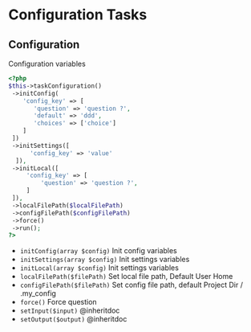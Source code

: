 # Configuration Tasks
## Configuration


Configuration variables

``` php
<?php
$this->taskConfiguration()
 ->initConfig(
    'config_key' => [
       'question' => 'question ?',
       'default' => 'ddd',
       'choices' => ['choice']
    ]
 ])
 ->initSettings([
      'config_key' => 'value'
  ]),
 ->initLocal([
     'config_key' => [
         'question' => 'question ?',
     ]
 ]),
 ->localFilePath($localFilePath)
 ->configFilePath($configFilePath)
 ->force()
 ->run();
?>
```

* `initConfig(array $config)`  Init config variables
* `initSettings(array $config)`  Init settings variables
* `initLocal(array $config)`  Init settings variables
* `localFilePath($filePath)`  Set local file path, Default User Home
* `configFilePath($filePath)`  Set config file path, default Project Dir / .my_config
* `force()`  Force question
* `setInput($input)`  @inheritdoc
* `setOutput($output)`  @inheritdoc


